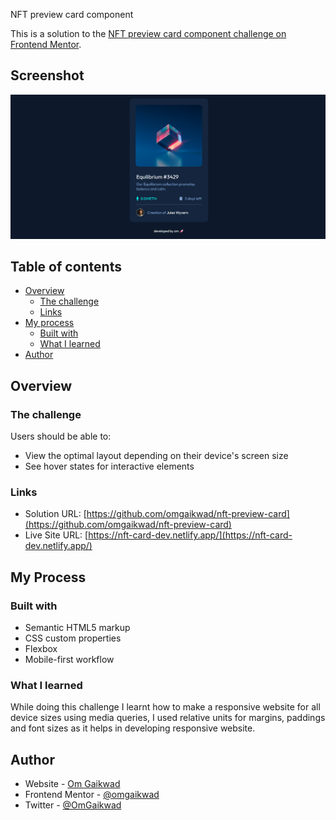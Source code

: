 NFT preview card component

This is a solution to the [NFT preview card component challenge on Frontend Mentor](https://www.frontendmentor.io/challenges/nft-preview-card-component-SbdUL_w0U).

## Screenshot

![image](./images/nft-card-ss2.png)

## Table of contents

- [Overview](#overview)
  - [The challenge](#the-challenge)
  - [Links](#links)
- [My process](#my-process)
  - [Built with](#built-with)
  - [What I learned](#what-i-learned)
- [Author](#author)

## Overview

### The challenge

Users should be able to:

- View the optimal layout depending on their device's screen size
- See hover states for interactive elements

### Links

- Solution URL: [https://github.com/omgaikwad/nft-preview-card](https://github.com/omgaikwad/nft-preview-card)
- Live Site URL: [https://nft-card-dev.netlify.app/](https://nft-card-dev.netlify.app/)

## My Process

### Built with

- Semantic HTML5 markup
- CSS custom properties
- Flexbox
- Mobile-first workflow

### What I learned

While doing this challenge I learnt how to make a responsive website for all device sizes using media queries, I used relative units for margins, paddings and font sizes as it helps in developing responsive website.

## Author

- Website - [Om Gaikwad](https://omgaikwad.netlify.com/)
- Frontend Mentor - [@omgaikwad](https://www.frontendmentor.io/profile/omgaikwad)
- Twitter - [@OmGaikwad](https://twitter.com/OmGaikwad_)
